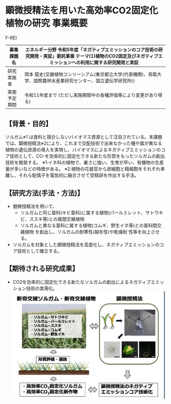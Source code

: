 # 顕微授精法を用いた高効率CO2固定化植物の研究 事業概要

F-REI

|募集課題名|エネルギー分野 令和5年度「ネガティブエミッションのコア技術の研究開発・実証」委託事業  テーマ(1)植物のCO2固定及びネガティブエミッションへの利用に関する研究開発と実証|
|---|---|
|研究実施者|岡本 龍史(交雑植物コンリーシアム(東京都立大学(代表機関)、鳥取大学、国際農林水産業研究センター、国立遺伝学研究所))|
|実施予定期間 |令和11年度まで (ただし実施期間中の各種評価等により変更があり得る)|

## 【背景・目的】

ソルガム※1 は食料と競合しないバイオマス資源として注目されている。本課題では、顕微授精法※2により、これまで交配技術で出来なかった種や属が異なる植物の遺伝資源の導入を実現し、バイオマスによるネガティブエミッションのコア技術として、CO-を効率的に固定化できる新たな形質をもったソルガムの創出技術を開発する。
※1:イネ科の植物で、暑さに強い、生育が早い、有機物の生産量が多いなどの特徴がある。 ※2:植物の花器官から卵細胞と精細胞をそれぞれ単離し、それら配偶子を電気的に融合させて受精卵を作出する手法。

## 【研究方法(手法・方法)】

- 髄微授精法を用いて、
  - ソルガムと同じ亜科(キビ亜科)に属する植物(パールミレット、サトウキビ、ススキ等)との属間交雑植物
  - ソルガムと異なる亜科に属する植物(コムギ、野生イネ等)との亜科間交雑植物
  を創出し、ソルガムの耐寒性(越冬性)や乾燥耐 性等を向上させる。
- ソルガムを対象とした顕微授精法を高度化し、ネガティブエミッションのコア技術として確立する。

## 【期待される研究成果】

- CO2を効率的に固定化できる新たなソルガムの創出によるネガティブエミッション技術の実用化。
![](_page_0_Figure_14.jpeg)
